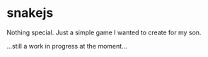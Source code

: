 # snakejs

Nothing special. Just a simple game I wanted to create for my son.

...still a work in progress at the moment...
